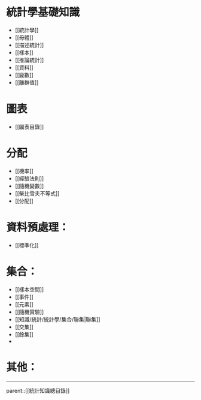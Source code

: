 # 統計學基礎知識
- [[統計學]]
- [[母體]]
- [[描述統計]]
- [[樣本]]
- [[推論統計]]
- [[資料]]
- [[變數]]
- [[離群值]]
# 圖表
- [[圖表目錄]]
# 分配
- [[機率]]
- [[經驗法則]]
- [[隨機變數]]
- [[柴比雪夫不等式]]
- [[分配]]
# 資料預處理：
- [[標準化]]
# 集合：
- [[樣本空間]]
- [[事件]]
- [[元素]]
- [[隨機實驗]]
- [[知識/統計/統計學/集合/聯集|聯集]]
- [[交集]]
- [[餘集]]
- 
# 其他：

- - -
parent::[[統計知識總目錄]]